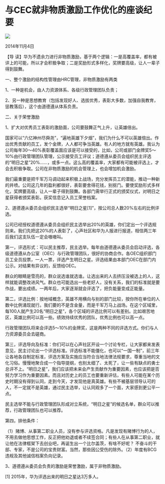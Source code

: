 # 与CEC就非物质激励工作优化的座谈纪要
<img class="pv" src="https://api.visitor.plantree.me/visitor-badge/pv?namespace=plantree.me&key=renzhengfei-speeches/./docs/speeches/2014/11/与CEC就非物质激励工作优化的座谈纪要.md">


2014年11月4日



【导  读】华为不遗余力进行非物质激励，基于两个逻辑：一是高覆盖率，都有被评上的可能，所以才会积极争取；二是奖励形式多样化，奖牌要高级，让人一辈子得到鼓舞。



一、整个激励的结构性管理由HRC管理，非物质激励有两类

1、一种是机会，由人力资源体系、各级行政管理团队负责；

2、另一种是思想教育（包括发现好人、选拔优秀，表彰大多数，加强自我教育，惩教落后），这个由道德遵从体系负责。

二、关于荣誉激励

1、扩大对优秀员工表彰的激励面，公司要鼓舞正气上升，让英雄倍出。

国家可以“六亿神州尽舜尧”，“遍地英雄下夕烟”，我们为什么不可以英雄倍出。作出优秀贡献的员工，发个金牌，人人都可争当英雄。有人的地方就有英雄。我认为公司每年30～40%表彰覆盖面应该是可以接受的，比如，公司或部门金牌奖5～10%由行政管理团队管理，公示接受员工评议；道德遵从委员会组织民主评选的“明日之星”20%……，或多一点。这么高的覆盖率，大家都有可能被评选上，才会去积极争取。公司在非物质激励的机会管理上，也会增加机会激励。

我们最重要是把千军万马调动起来积极上战场，充分发挥员工的潜能，推动一种新的井喷。公司这几年的盈利都很好，表彰要舍得花钱，别抠门。要使奖励形式多样化，奖牌要高级，让人一辈子得到鼓舞。各部门需举行正式的颁奖仪式，对明日之星获得者颁奖表彰。获奖信息记入员工荣誉档案。

2、道德遵从委员会组织民主选举“明日之星[1]”，按公司总人数20%左右的比例评选。

公司已经授权道德遵从委员会组织民主选举出20%的英雄，你们定出一个评选规则来。我们先把这20%的人表彰了，心声社区和华为人报进行报道，相信两三年后我们这支队伍一定会嗷嗷叫。

第一，评选形式：可以民主推荐，民主选举。每年由道德遵从委员会启动评选，各级道德遵从办公室（OEC）与行政管理团队，很好的协商合作。各OEC组织部门员工全员投票，一人一票，评选产生明日之星。评选结果由本部门OEC在部门内公示。对结果有异议的，反馈给OEC。

群众的眼睛是雪亮的，群众说选谁就选谁。让选出来的人去挤压没被选上的人，这样就能调整改进风气。群众也可能选出一些老好人，没有关系，我们的标准就是要作战，要出成绩。一两年后，大家逐渐就会评选了，把负能量变成正能量。

第二，评选比例：按地域概念，英雄不用横向与别的部门比较，按你所在单位的人数中比例涌现就行。我们要的不是含金量，而是千军万马上战场。在这个区域里，每100人就产生20名“明日之星”，各个区域的评选比例可以有差别。比如艰苦地区，英雄比例可以高一些。绩效持续优秀的团队，优秀比例也可以高一点。

行政管理团队将来会评选5～10%的金牌奖，这是两种不同的评选方式。你们与人力资源委员会去磋商。

第三，评选导向及标准：你们可以在心声社区开设一个讨论专栏，让大家都来发表意见，民主讨论出一个评选标准。评选标准不能僵化，也可以“一国一制”，前三年让各地各自制定标准，评选方案及实施应当符合当地法律法规要求，尊重当地的文化习俗。慢慢地聚合成一个指导提纲，也别太细了、太死了，让一些有缺点的勇士总评不上。“明日之星”，我们应该把未来会产生贡献作为重要因素，也应该把是否努力学习作为重要因素。而且对历史上的员工也要重新评估，有些人可能在某个历史时期没有得到认同，走到今天，才发现他是真英雄。有些不被基层领导认可的人，不一定就不是英雄，通过民主选举，让认同观多了一个面，大家感到更公平一点。

民主选举不能与行政管理团队形成对立系统，“明日之星”的候选名单，群众可以推荐，行政管理团队也可以推荐。

第四，排他条件：

（1）赌博、从事第二职业人员，没有参与评选资格。凡是发现有赌博行为的人，不用去做他思想工作，反正把他劝退或者不续签合同；有些人在从事第二职业，就让他在法律框架下去创业吧，再诞生出一个比尔盖茨，有啥不好呢？ 不奋斗的干部、专家，不是公司的宝贵财富。当然，那些因公受伤的除外。（2）年度有BCG违规及其他诚信档案负向记录。

3、道德遵从委员会负责的激励是荣誉激励，属于非物质激励。



[1] 2015年，华为评选出来的明日之星达3万多人。
